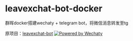 # leavexchat-bot-docker

群晖docker搭建wechaty + telegram bot，将微信消息转发至tg

原项目：[leavexchat-bot](https://github.com/UnsignedInt8/leavexchat-bot)    [![Powered by Wechaty](https://img.shields.io/badge/Powered%20By-Wechaty-brightgreen.svg)](https://wechaty.js.org)
